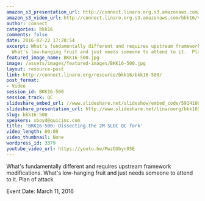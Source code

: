 ```yaml
---
amazon_s3_presentation_url: http://connect.linaro.org.s3.amazonaws.com/bkk16/Presentations/Friday/BKK16-500.pdf
amazon_s3_video_url: http://connect.linaro.org.s3.amazonaws.com/bkk16/Videos/Friday/BKK16-500%20Dissecting%20the%202M%20SLOC%20QC%20fork.mp4
author: connect
categories: bkk16
comments: false
date: 2016-02-22 17:20:54
excerpt: What's fundamentally different and requires upstream framework modifications.
  What's low-hanging fruit and just needs someone to attend to it.  Plan of attack
featured_image_name: BKK16-500.jpg
image: /assets/images/featured-images/BKK16-500.jpg
layout: resource-post
link: http://connect.linaro.org/resource/bkk16/bkk16-500/
post_format:
- Video
session_id: BKK16-500
session_track: QC
slideshare_embed_url: //www.slideshare.net/slideshow/embed_code/59141003
slideshare_presentation_url: http://www.slideshare.net/linaroorg/bkk16500-dissecting-the-2m-loc-qc-fork
slug: bkk16-500
speakers: sboyd@quicinc.com
title: 'BKK16-500: Dissecting the 2M SLOC QC fork'
video_length: 00:00
video_thumbnail: None
wordpress_id: 3379
youtube_video_url: https://youtu.be/MwzDUbyn85E
---
```


What's fundamentally different and requires upstream framework modifications. What's low-hanging fruit and just needs someone to attend to it.  Plan of attack

Event Date: March 11, 2016
